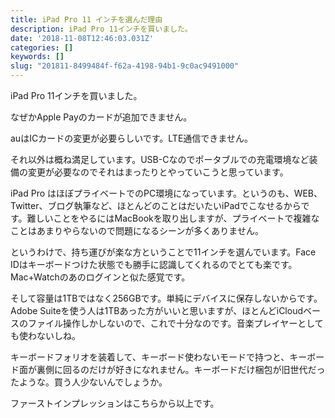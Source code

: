 ```yaml
---
title: iPad Pro 11 インチを選んだ理由
description: iPad Pro 11インチを買いました。
date: '2018-11-08T12:46:03.031Z'
categories: []
keywords: []
slug: "201811-8499484f-f62a-4198-94b1-9c0ac9491000"
---
```

iPad Pro 11インチを買いました。

なぜかApple Payのカードが追加できません。

auはICカードの変更が必要らしいです。LTE通信できません。

それ以外は概ね満足しています。USB-Cなのでポータブルでの充電環境など装備の変更が必要なのでそれはまったりとやっていこうと思っています。

iPad Pro はほぼプライベートでのPC環境になっています。というのも、WEB、Twitter、ブログ執筆など、ほとんどのことはだいたいiPadでこなせるからです。難しいことをやるにはMacBookを取り出しますが、プライベートで複雑なことはあまりやらないので問題になるシーンが多くありません。

というわけで、持ち運びが楽な方ということで11インチを選んでいます。Face IDはキーボードつけた状態でも勝手に認識してくれるのでとても楽です。Mac+Watchのあのログインと似た感覚です。

そして容量は1TBではなく256GBです。単純にデバイスに保存しないからです。Adobe Suiteを使う人は1TBあった方がいいと思いますが、ほとんどiCloudベースのファイル操作しかしないので、これで十分なのです。音楽プレイヤーとしても使わないしね。

キーボードフォリオを装着して、キーボード使わないモードで持つと、キーボード面が裏側に回るのだけが好きになれません。キーボードだけ梱包が旧世代だったような。買う人少ないんでしょうか。

ファーストインプレッションはこちらから以上です。